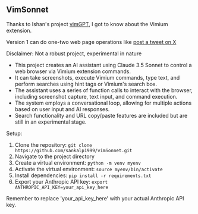 ## VimSonnet

Thanks to Ishan's project [vimGPT](https://github.com/ishan0102/vimGPT), I got to know about the Vimium extension. 

Version 1 can do one-two web page operations like [post a tweet on X](https://x.com/dejavucoder/status/1807387424018084345)

Disclaimer: Not a robust project, experimental in nature

- This project creates an AI assistant using Claude 3.5 Sonnet to control a web browser via Vimium extension commands.
- It can take screenshots, execute Vimium commands, type text, and perform searches using hint tags or Vimium's search box.
- The assistant uses a series of function calls to interact with the browser, including screenshot capture, text input, and command execution.
- The system employs a conversational loop, allowing for multiple actions based on user input and AI responses.
- Search functionality and URL copy/paste features are included but are still in an experimental stage.

Setup:
1. Clone the repository: `git clone https://github.com/sankalp1999/vimSonnet.git`
2. Navigate to the project directory
3. Create a virtual environment: `python -m venv myenv`
4. Activate the virtual environment: `source myenv/bin/activate`
5. Install dependencies: `pip install -r requirements.txt`
6. Export your Anthropic API key: `export ANTHROPIC_API_KEY=your_api_key_here`

Remember to replace 'your_api_key_here' with your actual Anthropic API key.